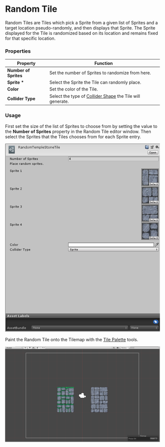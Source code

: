 # Random Tile

Random Tiles are Tiles which pick a Sprite from a given list of Sprites and a target location pseudo-randomly, and then
displays that Sprite. The Sprite displayed for the Tile is randomized based on its location and remains fixed for that
specific location.

### Properties

| Property              | Function                                                                                                                  |
|-----------------------|---------------------------------------------------------------------------------------------------------------------------|
| __Number of Sprites__ | Set the number of Sprites to randomize from here.                                                                         |
| __Sprite *__          | Select the Sprite the Tile can randomly place.                                                                            |
| __Color__             | Set the color of the Tile.                                                                                                |
| __Collider Type__     | Select the type of [Collider Shape](https://docs.unity3d.com/Manual/class-TilemapCollider2D.html) the Tile will generate. |

### Usage

First set the size of the list of Sprites to choose from by setting the value to the __Number of Sprites__ property in
the Random Tile editor window. Then select the Sprites that the Tiles chooses from for each Sprite entry.

![Random Tile Editor](images/RandomTileEditor.png)

Paint the Random Tile onto the Tilemap with the [Tile Palette](https://docs.unity3d.com/Manual/Tilemap-Painting.html)
tools.

![Scene View with Random Tile](images/RandomTile.png)